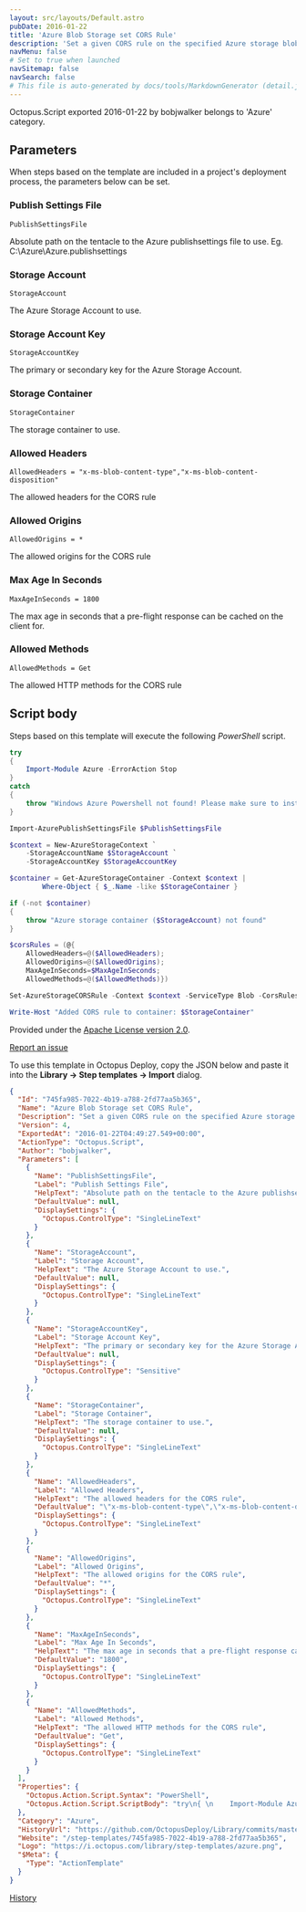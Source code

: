 ```yaml
---
layout: src/layouts/Default.astro
pubDate: 2016-01-22
title: 'Azure Blob Storage set CORS Rule'
description: 'Set a given CORS rule on the specified Azure storage blob container'
navMenu: false
# Set to true when launched
navSitemap: false
navSearch: false
# This file is auto-generated by docs/tools/MarkdownGenerator (detail.js)
---
```


Octopus.Script exported 2016-01-22 by bobjwalker belongs to 'Azure' category.

## Parameters

When steps based on the template are included in a project's deployment process, the parameters below can be set.


<div class="param">

### Publish Settings File

`PublishSettingsFile`

Absolute path on the tentacle to the Azure publishsettings file to use. Eg. C:\Azure\Azure.publishsettings

</div>
        
<div class="param">

### Storage Account

`StorageAccount`

The Azure Storage Account to use.

</div>
        
<div class="param">

### Storage Account Key

`StorageAccountKey`

The primary or secondary key for the Azure Storage Account.

</div>
        
<div class="param">

### Storage Container

`StorageContainer`

The storage container to use.

</div>
        
<div class="param">

### Allowed Headers

`AllowedHeaders = "x-ms-blob-content-type","x-ms-blob-content-disposition"`

The allowed headers for the CORS rule

</div>
        
<div class="param">

### Allowed Origins

`AllowedOrigins = *`

The allowed origins for the CORS rule

</div>
        
<div class="param">

### Max Age In Seconds

`MaxAgeInSeconds = 1800`

The max age in seconds that a pre-flight response can be cached on the client for.

</div>
        
<div class="param">

### Allowed Methods

`AllowedMethods = Get`

The allowed HTTP methods for the CORS rule

</div>
        

## Script body

Steps based on this template will execute the following *PowerShell* script.

```powershell
try
{ 
    Import-Module Azure -ErrorAction Stop
}
catch
{
    throw "Windows Azure Powershell not found! Please make sure to install them from http://www.windowsazure.com/en-us/downloads/#cmd-line-tools" 
}

Import-AzurePublishSettingsFile $PublishSettingsFile

$context = New-AzureStorageContext `
    -StorageAccountName $StorageAccount `
    -StorageAccountKey $StorageAccountKey

$container = Get-AzureStorageContainer -Context $context | 
        Where-Object { $_.Name -like $StorageContainer }

if (-not $container)
{
    throw "Azure storage container ($StorageAccount) not found"
}

$corsRules = (@{
    AllowedHeaders=@($AllowedHeaders);
    AllowedOrigins=@($AllowedOrigins);
    MaxAgeInSeconds=$MaxAgeInSeconds;
    AllowedMethods=@($AllowedMethods)})

Set-AzureStorageCORSRule -Context $context -ServiceType Blob -CorsRules $corsRules

Write-Host "Added CORS rule to container: $StorageContainer"
```

Provided under the [Apache License version 2.0](https://github.com/OctopusDeploy/Library/blob/master/LICENSE.txt).

[Report an issue](https://github.com/OctopusDeploy/Library/issues/new?assignees=&labels=&projects=&template=bug-report.yml&title=Issue%20with%20Azure%20Blob%20Storage%20set%20CORS%20Rule&step-template=Azure%20Blob%20Storage%20set%20CORS%20Rule)

<div class="get-json">

To use this template in Octopus Deploy, copy the JSON below and paste it into the **Library → Step templates → Import** dialog.

```json
{
  "Id": "745fa985-7022-4b19-a788-2fd77aa5b365",
  "Name": "Azure Blob Storage set CORS Rule",
  "Description": "Set a given CORS rule on the specified Azure storage blob container",
  "Version": 4,
  "ExportedAt": "2016-01-22T04:49:27.549+00:00",
  "ActionType": "Octopus.Script",
  "Author": "bobjwalker",
  "Parameters": [
    {
      "Name": "PublishSettingsFile",
      "Label": "Publish Settings File",
      "HelpText": "Absolute path on the tentacle to the Azure publishsettings file to use. Eg. C:\\Azure\\Azure.publishsettings",
      "DefaultValue": null,
      "DisplaySettings": {
        "Octopus.ControlType": "SingleLineText"
      }
    },
    {
      "Name": "StorageAccount",
      "Label": "Storage Account",
      "HelpText": "The Azure Storage Account to use.",
      "DefaultValue": null,
      "DisplaySettings": {
        "Octopus.ControlType": "SingleLineText"
      }
    },
    {
      "Name": "StorageAccountKey",
      "Label": "Storage Account Key",
      "HelpText": "The primary or secondary key for the Azure Storage Account.",
      "DefaultValue": null,
      "DisplaySettings": {
        "Octopus.ControlType": "Sensitive"
      }
    },
    {
      "Name": "StorageContainer",
      "Label": "Storage Container",
      "HelpText": "The storage container to use.",
      "DefaultValue": null,
      "DisplaySettings": {
        "Octopus.ControlType": "SingleLineText"
      }
    },
    {
      "Name": "AllowedHeaders",
      "Label": "Allowed Headers",
      "HelpText": "The allowed headers for the CORS rule",
      "DefaultValue": "\"x-ms-blob-content-type\",\"x-ms-blob-content-disposition\"",
      "DisplaySettings": {
        "Octopus.ControlType": "SingleLineText"
      }
    },
    {
      "Name": "AllowedOrigins",
      "Label": "Allowed Origins",
      "HelpText": "The allowed origins for the CORS rule",
      "DefaultValue": "*",
      "DisplaySettings": {
        "Octopus.ControlType": "SingleLineText"
      }
    },
    {
      "Name": "MaxAgeInSeconds",
      "Label": "Max Age In Seconds",
      "HelpText": "The max age in seconds that a pre-flight response can be cached on the client for.",
      "DefaultValue": "1800",
      "DisplaySettings": {
        "Octopus.ControlType": "SingleLineText"
      }
    },
    {
      "Name": "AllowedMethods",
      "Label": "Allowed Methods",
      "HelpText": "The allowed HTTP methods for the CORS rule",
      "DefaultValue": "Get",
      "DisplaySettings": {
        "Octopus.ControlType": "SingleLineText"
      }
    }
  ],
  "Properties": {
    "Octopus.Action.Script.Syntax": "PowerShell",
    "Octopus.Action.Script.ScriptBody": "try\n{ \n    Import-Module Azure -ErrorAction Stop\n}\ncatch\n{\n    throw \"Windows Azure Powershell not found! Please make sure to install them from http://www.windowsazure.com/en-us/downloads/#cmd-line-tools\" \n}\n\nImport-AzurePublishSettingsFile $PublishSettingsFile\n\n$context = New-AzureStorageContext `\n    -StorageAccountName $StorageAccount `\n    -StorageAccountKey $StorageAccountKey\n\n$container = Get-AzureStorageContainer -Context $context | \n        Where-Object { $_.Name -like $StorageContainer }\n\nif (-not $container)\n{\n    throw \"Azure storage container ($StorageAccount) not found\"\n}\n\n$corsRules = (@{\n    AllowedHeaders=@($AllowedHeaders);\n    AllowedOrigins=@($AllowedOrigins);\n    MaxAgeInSeconds=$MaxAgeInSeconds;\n    AllowedMethods=@($AllowedMethods)})\n\nSet-AzureStorageCORSRule -Context $context -ServiceType Blob -CorsRules $corsRules\n\nWrite-Host \"Added CORS rule to container: $StorageContainer\""
  },
  "Category": "Azure",
  "HistoryUrl": "https://github.com/OctopusDeploy/Library/commits/master/step-templates//opt/buildagent/work/75443764cd38076d/step-templates/azure-blob-storage-set-cors.json",
  "Website": "/step-templates/745fa985-7022-4b19-a788-2fd77aa5b365",
  "Logo": "https://i.octopus.com/library/step-templates/azure.png",
  "$Meta": {
    "Type": "ActionTemplate"
  }
}
```

[History](https://github.com/OctopusDeploy/Library/commits/master/step-templates/https://github.com/OctopusDeploy/Library/commits/master/step-templates//opt/buildagent/work/75443764cd38076d/step-templates/azure-blob-storage-set-cors.json)

</div>
